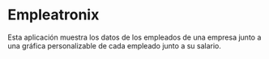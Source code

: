 # Empleatronix

Esta aplicación muestra los datos de los empleados de una empresa junto a una gráfica personalizable de cada empleado junto a su salario.